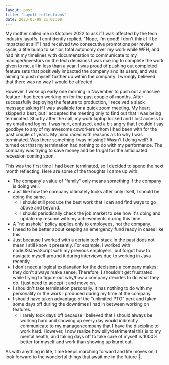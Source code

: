```yaml
---
layout: post
title: "Layoff reflections"
date: 2023-03-09 21:02:00
---
```


My mother called me in October 2022 to ask if I was affected by the tech industry layoffs. I confidently replied, "Nope, I'm good! I don't think I'll be impacted at all!" I had received two consecutive promotions per review cycle, a title bump to senior, total autonomy over my work while WFH, and had hit my timelines with documentation to communicate to my manager/investors on the tech decisions I was making to complete the work given to me, all in less than a year. I was proud of pushing out completed feature sets that positively impacted the company and its users, and was aiming to push myself further up within the company. I wrongly believed that there was no way I would be affected.

However, I woke up early one morning in November to push out a massive feature I had been working on for the past couple of months. After successfully deploying the feature to production, I received a slack message asking if I was available for a quick zoom meeting. My heart skipped a beat, but I accepted the meeting only to find out that I was being terminated. Shortly after the call, my work laptop locked and I lost access to my email and logins. I was hurt, confused, and a bit angry that I couldn't say goodbye to any of my awesome coworkers whom I had been with for the past couple of years. My mind raced with reasons as to why I was terminated. Was there something I was missing? Wasn't I doing well? It turned out that my termination had nothing to do with my performance. The company was trying to save money and be frugal for the anticipated recession coming soon.

This was the first time I had been terminated, so I decided to spend the next month reflecting. Here are some of the thoughts I came up with:

  * The company's value of "family" only means something if the company is doing well.
  * Just like how the company ultimately looks after only itself, I should be doing the same.
    * I should still produce the best work that I can and find ways to go above and beyond.
    * I should periodically check the job market to see how it's doing and update my resume with my achievements during this time.
  * A "no asshole" policy applies only to employees, not the company.
  * I need to be better about keeping an emergency fund ready in cases like this.
  * Just because I worked with a certain tech stack in the past does not mean I still know it presently. For example, I worked with nodeJS/JavaScript with my previous employers, but forgot how to navigate myself around it during interviews due to working in Java recently.
  * I don't need a logical explanation for the decisions a company makes; they don't always make sense. Therefore, I shouldn't get frustrated while trying to figure out why/how a company decides to do what they do. I just need to accept it and move on.
  * I shouldn't take termination personally. It has nothing to do with my personality or the work I produced during my time at the company.
  * I should have taken advantage of the "unlimited PTO" perk and taken some days off during the downtimes I had in between working on features.
    * I rarely took days off because I believed that I should always be working hard and showing up every day would indirectly communicate to my manager/company that I have the discipline to work hard. However, I now realize how silly/detrimental this is to my mental health, and taking days off to take care of myself is 1000% better for myself and work than showing up burnt out.

As with anything in life, time keeps marching forward and life moves on; I look forward to the wonderful things that await me in the future 🥂.